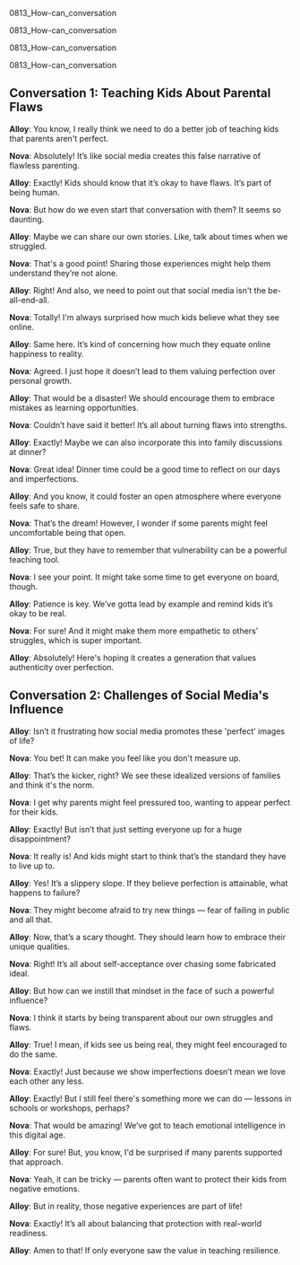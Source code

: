 
0813_How-can_conversation


0813_How-can_conversation


0813_How-can_conversation


0813_How-can_conversation


## Conversation 1: Teaching Kids About Parental Flaws

**Alloy**: You know, I really think we need to do a better job of teaching kids that parents aren't perfect.

**Nova**: Absolutely! It’s like social media creates this false narrative of flawless parenting.

**Alloy**: Exactly! Kids should know that it’s okay to have flaws. It’s part of being human.

**Nova**: But how do we even start that conversation with them? It seems so daunting.

**Alloy**: Maybe we can share our own stories. Like, talk about times when we struggled.

**Nova**: That's a good point! Sharing those experiences might help them understand they’re not alone.

**Alloy**: Right! And also, we need to point out that social media isn't the be-all-end-all.

**Nova**: Totally! I'm always surprised how much kids believe what they see online.

**Alloy**: Same here. It’s kind of concerning how much they equate online happiness to reality.

**Nova**: Agreed. I just hope it doesn’t lead to them valuing perfection over personal growth.

**Alloy**: That would be a disaster! We should encourage them to embrace mistakes as learning opportunities.

**Nova**: Couldn’t have said it better! It’s all about turning flaws into strengths.

**Alloy**: Exactly! Maybe we can also incorporate this into family discussions at dinner?

**Nova**: Great idea! Dinner time could be a good time to reflect on our days and imperfections.

**Alloy**: And you know, it could foster an open atmosphere where everyone feels safe to share.

**Nova**: That’s the dream! However, I wonder if some parents might feel uncomfortable being that open.

**Alloy**: True, but they have to remember that vulnerability can be a powerful teaching tool.

**Nova**: I see your point. It might take some time to get everyone on board, though.

**Alloy**: Patience is key. We’ve gotta lead by example and remind kids it’s okay to be real.

**Nova**: For sure! And it might make them more empathetic to others’ struggles, which is super important.

**Alloy**: Absolutely! Here's hoping it creates a generation that values authenticity over perfection.

## Conversation 2: Challenges of Social Media's Influence

**Alloy**: Isn’t it frustrating how social media promotes these 'perfect' images of life?

**Nova**: You bet! It can make you feel like you don't measure up.

**Alloy**: That’s the kicker, right? We see these idealized versions of families and think it's the norm.

**Nova**: I get why parents might feel pressured too, wanting to appear perfect for their kids.

**Alloy**: Exactly! But isn’t that just setting everyone up for a huge disappointment?

**Nova**: It really is! And kids might start to think that’s the standard they have to live up to.

**Alloy**: Yes! It’s a slippery slope. If they believe perfection is attainable, what happens to failure?

**Nova**: They might become afraid to try new things — fear of failing in public and all that.

**Alloy**: Now, that’s a scary thought. They should learn how to embrace their unique qualities.

**Nova**: Right! It’s all about self-acceptance over chasing some fabricated ideal.

**Alloy**: But how can we instill that mindset in the face of such a powerful influence?

**Nova**: I think it starts by being transparent about our own struggles and flaws.

**Alloy**: True! I mean, if kids see us being real, they might feel encouraged to do the same.

**Nova**: Exactly! Just because we show imperfections doesn’t mean we love each other any less.

**Alloy**: Exactly! But I still feel there's something more we can do — lessons in schools or workshops, perhaps?

**Nova**: That would be amazing! We’ve got to teach emotional intelligence in this digital age.

**Alloy**: For sure! But, you know, I'd be surprised if many parents supported that approach.

**Nova**: Yeah, it can be tricky — parents often want to protect their kids from negative emotions.

**Alloy**: But in reality, those negative experiences are part of life!

**Nova**: Exactly! It’s all about balancing that protection with real-world readiness.

**Alloy**: Amen to that! If only everyone saw the value in teaching resilience.

